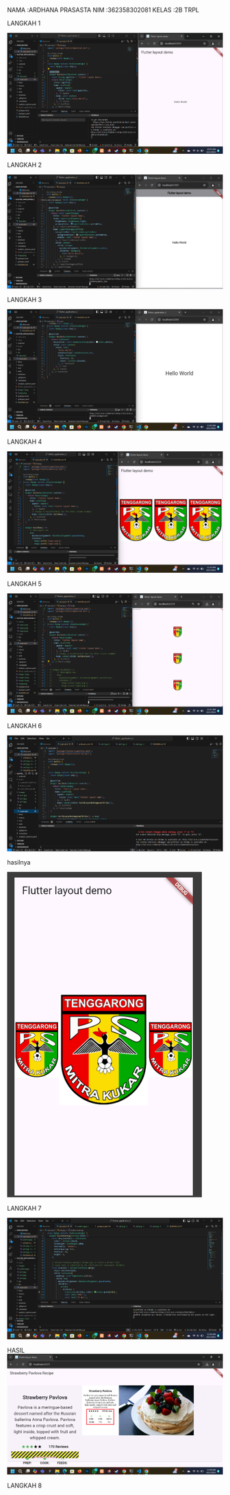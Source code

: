 NAMA    :ARDHANA PRASASTA
NIM     :362358302081
KELAS   :2B TRPL

LANGKAH 1

![alt text](image.png)

LANGKAH 2

![alt text](image-1.png)

LANGKAH 3

![alt text](image-2.png)

LANGKAH 4

![alt text](image-3.png)

LANGKAH 5

![alt text](image-4.png)

LANGKAH 6

![alt text](image-5.png)

hasilnya 

![alt text](image-6.png)

LANGKAH 7

![alt text](image-8.png)


HASIL
![alt text](image-7.png)

LANGKAH 8



